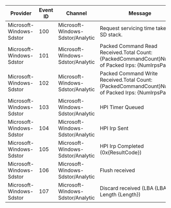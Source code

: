 Provider                  |  Event ID  |  Channel                            |  Message
--------------------------|------------|-------------------------------------|-------------------------------------------------------------------------------------------------------
Microsoft-Windows-Sdstor  |  100       |  Microsoft-Windows-Sdstor/Analytic  |  Request servicing time taken by SD stack.
Microsoft-Windows-Sdstor  |  101       |  Microsoft-Windows-Sdstor/Analytic  |  Packed Command Read Received.Total Count: {PackedCommandCount}Number of Packed Irps: {NumIrpsPacked}
Microsoft-Windows-Sdstor  |  102       |  Microsoft-Windows-Sdstor/Analytic  |  Packed Command Write Received.Total Count: {PackedCommandCount}Number of Packed Irps: {NumIrpsPacked}
Microsoft-Windows-Sdstor  |  103       |  Microsoft-Windows-Sdstor/Analytic  |  HPI Timer Queued
Microsoft-Windows-Sdstor  |  104       |  Microsoft-Windows-Sdstor/Analytic  |  HPI Irp Sent
Microsoft-Windows-Sdstor  |  105       |  Microsoft-Windows-Sdstor/Analytic  |  HPI Irp Completed (0x{ResultCode})
Microsoft-Windows-Sdstor  |  106       |  Microsoft-Windows-Sdstor/Analytic  |  Flush received
Microsoft-Windows-Sdstor  |  107       |  Microsoft-Windows-Sdstor/Analytic  |  Discard received (LBA {LBA} Length {Length})